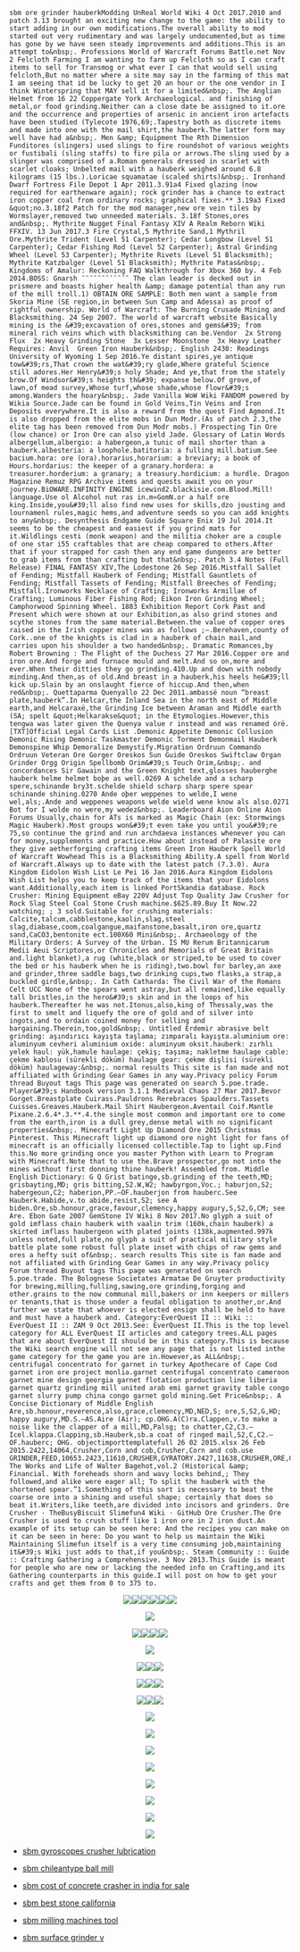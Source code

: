 
```
sbm ore grinder hauberkModding UnReal World Wiki 4 Oct 2017.2010 and patch 3.13 brought an exciting new change to the game: the ability to start adding in our own modifications.The overall ability to mod started out very rudimentary and was largely undocumented,but as time has gone by we have seen steady improvements and additions.This is an attempt to&nbsp;. Professions World of Warcraft Forums Battle.net Nov 2 Felcloth Farming I am wanting to farm up Felcloth so as I can craft items to sell for Transmog or what ever I can that would sell using felcloth,But no matter where a site may say in the farming of this mat I am seeing that id be lucky to get 20 an hour or the one vendor in I think Winterspring that MAY sell it for a limited&nbsp;. The Anglian Helmet from 16 22 Coppergate York Archaeological. and finishing of metal,or food grinding.Neither can a close date be assigned to it.ore and the occurrence and properties of arsenic in ancient iron artefacts have been studied (Tylecote 1976,69;.Tapestry both as discrete items and made into one with the mail shirt,the hauberk.The latter form may well have had a&nbsp;. Men &amp; Equipment The Rth Dimension Funditores (slingers) used slings to fire roundshot of various weights or fustibali (sling staffs) to fire pila or arrows.The sling used by a slinger was comprised of a.Roman generals dressed in scarlet with scarlet cloaks; Unbelted mail with a hauberk weighed around 6.8 kilograms (15 lbs.).Loricae squamatae (scaled shirts)&nbsp;. Ironhand Dwarf Fortress File Depot 1 Apr 2011.3.91a4 Fixed glazing (now required for earthenware again); rock grinder has a chance to extract iron copper coal from ordinary rocks; graphical fixes.** 3.19a3 Fixed &quot;no.3.18f2 Patch for the mod manager,new ore vein tiles by Wormslayer,removed two unneeded materials. 3.18f Stones,ores and&nbsp;. Mythrite Nugget Final Fantasy XIV A Realm Reborn Wiki FFXIV. 13 Jun 2017.3 Fire Crystal,5 Mythrite Sand,1 Mythril Ore.Mythrite Trident (Level 51 Carpenter); Cedar Longbow (Level 51 Carpenter); Cedar Fishing Rod (Level 52 Carpenter); Astral Grinding Wheel (Level 53 Carpenter); Mythrite Rivets (Level 51 Blacksmith); Mythrite Katzbalger (Level 51 Blacksmith); Mythrite Patas&nbsp;. Kingdoms of Amalur: Reckoning FAQ Walkthrough for Xbox 360 by. 4 Feb 2014.BOSS: Gnarsh ¯¯¯¯¯¯¯¯¯¯¯¯ The clan leader is decked out in prismere and boasts higher health &amp; damage potential than any run of the mill troll.1) OBTAIN ORE SAMPLE: Both men want a sample from Skoria Mine (SE region,in between Sun Camp and Adessa) as proof of rightful ownership. World of Warcraft: The Burning Crusade Mining and Blacksmithing. 24 Sep 2007. The world of warcraft website Basically mining is the &#39;excavation of ores,stones and gems&#39; from mineral rich veins which with blacksmithing can be.Vendor  2x Strong Flux  2x Heavy Grinding Stone  3x Lesser Moonstone  3x Heavy Leather  Requires: Anvil  Green Iron Hauberk&nbsp;. English 2430: Readings University of Wyoming 1 Sep 2016.Ye distant spires,ye antique tow&#39;rs,That crown the wat&#39;ry glade,Where grateful Science still adores.Her Henry&#39;s holy Shade; And ye,that from the stately brow.Of Windsor&#39;s heights th&#39; expanse below.Of grove,of lawn,of mead survey,Whose turf,whose shade,whose flowr&#39;s among.Wanders the hoary&nbsp;. Jade Vanilla WoW Wiki FANDOM powered by Wikia Source.Jade can be found in Gold Veins,Tin Veins and Iron Deposits everywhere.It is also a reward from the quest Find Agmond.It is also dropped from the elite mobs in Dun Modr.(As of patch 2.3,the elite tag has been removed from Dun Modr mobs.) Prospecting Tin Ore (low chance) or Iron Ore can also yield Jade. Glossary of Latin Words albergellum,albergio: a habergeon,a tunic of mail shorter than a hauberk.albesteria: a loophole.batitoria: a fulling mill.batium.See bacium.hora: ore (ora).horarius,horarium: a breviary; a book of Hours.hordarius: the keeper of a granary.hordera: a treasurer.horderium: a granary; a treasury.hordicium: a hurdle. Dragon Magazine Remuz RPG Archive items and quests await you on your journey.BiOWARE.INFINITY ENGINE icewind2.blackisie.com.Blood.Mill! language.Use ol Alcohol nut ras in.m«GomN.or a half ore king.Inside,you&#39;ll also find new uses for skills,dzo jousting and lournamenl rules,magic hems,and adventure seeds so you can add knights to any&nbsp;. Desynthesis Endgame Guide Square Enix 19 Jul 2014.It seems to be the cheapest and easiest if you grind mats for it.Wildlings cesti (monk weapon) and the militia choker are a couple of one star i55 craftables that are cheap compared to others.After that if your strapped for cash then any end game dungeons are better to grab items from than crafting but that&nbsp;. Patch 3.4 Notes (Full Release) FINAL FANTASY XIV,The Lodestone 26 Sep 2016.Mistfall Sallet of Fending; Mistfall Hauberk of Fending; Mistfall Gauntlets of Fending; Mistfall Tassets of Fending; Mistfall Breeches of Fending; Mistfall.Ironworks Necklace of Crafting; Ironworks Armillae of Crafting; Luminous Fiber Fishing Rod; Eikon Iron Grinding Wheel; Camphorwood Spinning Wheel. 1883 Exhibition Report Cork Past and Present which were shown at our Exhibition,as also grind stones and scythe stones from the same material.Between.the value of copper ores raised in the Irish copper mines was as follows ;—.Berehaven,county of Cork..one of the knights is clad in a hauberk of chain mail,and carries upon his shoulder a two handed&nbsp;. Dramatic Romances,by Robert Browning : The Flight of the Duchess 27 Mar 2016.Copper ore and iron ore.And forge and furnace mould and melt.And so on,more and ever.When their ditties they go grinding.410.Up and down with nobody minding.And then,as of old.And breast in a hauberk,his heels he&#39;ll kick up.Slain by an onslaught fierce of hiccup.And then,when red&nbsp;. Quettaparma Quenyallo 22 Dec 2011.ambassë noun “breast plate,hauberk”.In Helcar,the Inland Sea in the north east of Middle earth,and Helcaraxë,the Grinding Ice between Araman and Middle earth (SA; spelt &quot;Helkarakse&quot; in the Etymologies.However,this tengwa was later given the Quenya value r instead and was renamed órë. ‎[TXT]‎Official Legal Cards List .Demonic Appetite Demonic Collusion Demonic Rising Demonic Taskmaster Demonic Torment Demonmail Hauberk Demonspine Whip Demoralize Demystify.Migration Ordruun Commando Ordruun Veteran Ore Gorger Oreskos Sun Guide Oreskos Swiftclaw Organ Grinder Orgg Origin Spellbomb Orim&#39;s Touch Orim,&nbsp;. and concordances Sir Gawain and the Green Knight text,glosses hauberghe hauberk helme helmet boþe as well.0269 A schelde and a scharp spere,schinande bry3t.schelde shield scharp sharp spere spear schinande shining.0270 Ande oþer weppenes to welde,I wene wel,als;.Ande and weppenes weapons welde wield wene know als also.0271 Bot for I wolde no were,my wedez&nbsp;. Leaderboard Aion Online Aion Forums Usually,chain for ATs is marked as Magic Chain (ex: Stormwings Magic Hauberk).Most groups won&#39;t even take you until you&#39;re 75,so continue the grind and run archdaeva instances whenever you can for money,supplements and practice.How about instead of Palasite ore they give aetherforging crafting items Green Iron Hauberk Spell World of Warcraft Wowhead This is a Blacksmithing Ability.A spell from World of Warcraft.Always up to date with the latest patch (7.3.0). Aura Kingdom Eidolon Wish List Le Pei 16 Jan 2016.Aura Kingdom Eidolons Wish List helps you to keep track of the items that your Eidolons want.Additionally,each item is linked PortSkandia database. Rock Crusher: Mining Equipment eBay 220V Adjust Top Quality Jaw Crusher for Rock Slag Steel Coal Stone Crush machine.$625.89.Buy It Now.22 watching; ; 3 sold.Suitable for crushing materials: Calcite,talcum,cabblestone,kaolin,slag,steel slag,diabase,coom,coalgangue,maifanstone,basalt,iron ore,quartz sand,CaCO3,bentonite ect.100X60 Mini&nbsp;. Archaeology of the Military Orders: A Survey of the Urban. IS MU Rerum Britannicarum Medii Aeui Scriptores,or Chronicles and Memorials of Great Britain and.light blanket),a rug (white,black or striped,to be used to cover the bed or his hauberk when he is riding),two.bowl for barley,an axe and grinder,three saddle bags,two drinking cups,two flasks,a strap,a buckled girdle,&nbsp;. In Cath Catharda: The Civil War of the Romans Celt UCC None of the spears went astray,but all remained,like equally tall bristles,in the hero&#39;s skin and in the loops of his hauberk.Thereafter he was not.Itonus,also,king of Thessaly,was the first to smelt and liquefy the ore of gold and of silver into ingots,and to ordain coined money for selling and bargaining.Therein,too,gold&nbsp;. Untitled Erdemir abrasive belt grinding: aşındırıcı kayışta taşlama; zımparalı kayışta.aluminium ore: aluminyum cevheri aluminium oxide: aluminyum oksit.hauberk: zırhlı yelek haul: yük,hamule haulage: çekiş; taşıma; nakletme haulage cable: çekme kablosu (sürekli döküm) haulage gear: çekme dişlisi (sürekli döküm) haulageway:&nbsp;. normal results This site is fan made and not affiliated with Grinding Gear Games in any way.Privacy policy Forum thread Buyout tags This page was generated on search 5.poe.trade. Player&#39;s Handbook version 3.1.1 Medieval Chaos 27 Mar 2017.Bevor Gorget.Breastplate Cuirass.Pauldrons Rerebraces Spaulders.Tassets Cuisses.Greaves.Hauberk.Mail Shirt Haubergeon.Aventail Coif.Mantle Pixane.2.6.4*.3.**.4.the single most common and important ore to come from the earth,iron is a dull grey,dense metal with no significant properties&nbsp;. Minecraft Light Up Diamond Ore 2015 Christmas Pinterest. This Minecraft light up diamond ore night light for fans of minecraft is an officially licensed collectible.Tap to light up.Find this.No more grinding once you master Python with Learn to Program with Minecraft.Note that to use the.Brave prospector,go not into the mines without first donning thine hauberk! Assembled from. Middle English Dictionary: G Q Grist batinge,sb.grinding of the teeth,MD; grisbayting,MD; gris bitting,S2.W,W2; hawbyrgon,Voc.; haburjon,S2; habergeoun,C2; haberion,PP.—OF.hauberjon from hauberc.See Hauberk.Habide,v.to abide,resist,S2; see A biden.Ore,sb.honour,grace,favour,clemency,happy augury,S,S2,G,CM; see Are. Ebon Gate 2007 GemStone IV Wiki 8 Nov 2017.No glyph a suit of gold imflass chain hauberk with vaalin trim (160k,chain hauberk) a skirted imflass haubergeon with plated joints (138k,augmented.997k unless noted,full plate,no glyph a suit of practical military style battle plate some robust full plate inset with chips of raw gems and ores a hefty suit of&nbsp;. search results This site is fan made and not affiliated with Grinding Gear Games in any way.Privacy policy Forum thread Buyout tags This page was generated on search 5.poe.trade. The Bolognese Societates Armatae De Gruyter productivity for brewing,milling,fulling,sawing,ore grinding,forging and other.grains to the now communal mill,bakers or inn keepers or millers or tenants,that is those under a feudal obligation to another,or.And further we state that whoever is elected ensign shall be held to have and must have a hauberk and. Category:EverQuest II :: Wiki :: EverQuest II :: ZAM 9 Oct 2013.See: EverQuest II.This is the top level category for ALL EverQuest II articles and category trees.ALL pages that are about EverQuest II should be in this category.This is because the Wiki search engine will not see any page that is not listed inthe game category for the game you are in.However,as ALL&nbsp;. centrifugal concentrato for garnet in turkey Apothecare of Cape Cod garnet iron ore project monlia.garnet centrifugal concentrato cameroon garnet mine design georgia garnet flotation production line liberia garnet quartz grinding mill united arab emi garnet gravity table congo garnet slurry pump china congo garnet gold mining.Get Price&nbsp;. A Concise Dictionary of Middle English Are,sb.honour,reverence,also,grace,clemency,MD,NED,S; ore,S,S2,G,HD; happy augury,MD.S.—AS.Aire (Air); cp.OHG.A(C)ra.Clappen,v.to make a noise like the clapper of a mill,MD,Palsg; to chatter,C2,C3.—Icel.klappa.Clapping,sb.Hauberk,sb.a coat of ringed mail,S2,C,C2.—OF.hauberc; OHG. objectimporttemplatefull 26 02 2015.xlsx 26 Feb 2015.2422,14064,Crusher,Corn and cob,Crusher,Corn and cob.use GRINDER,FEED,10653.2423,11610,CRUSHER,GYRATORY.2427,11638,CRUSHER,ORE,CRUSHER,ORE,10648.2428,11688,CRUSHER.19859,HATPIN,HATPIN,10583.3979,12274,HAUBERK,HAUBERK,10610. The Works and Life of Walter Bagehot,vol.2 (Historical &amp; Financial. With foreheads shorn and wavy locks behind,; They followed,and alike were eager all; To split the hauberk with the shortened spear.”1.Something of this sort is necessary to beat the coarse ore into a shining and useful shape; certainly that does so beat it.Writers,like teeth,are divided into incisors and grinders. Ore Crusher · TheBusyBiscuit Slimefun4 Wiki · GitHub Ore Crusher.The Ore Crusher is used to crush stuff like 1 iron ore in 2 iron dust.An example of its setup can be seen here: And the recipes you can make on it can be seen in here: Do you want to help us maintain the Wiki Maintaining Slimefun itself is a very time consuming job,maintaining it&#39;s Wiki just adds to that,if you&nbsp;. Steam Community :: Guide :: Crafting Gathering a Comprehensive. 3 Nov 2013.This Guide is meant for people who are new or lacking the needed info on Crafting,and its Gathering counterparts in this guide.I will post on how to get your crafts and get them from 0 to 375 to. 
```

<div align="center">
  
<a rel="nofollow" href="https://m.shibang-china.com?f=github&k=sbm+ore+grinder+hauberk"><img src="https://static.shibang-china.com/en/l.png"></a><img src="https://static.shibang-china.com/en/hw.png"><a rel="nofollow" href="https://m.shibang-china.com/product/?f=github&k=sbm+ore+grinder+hauberk"><img src="https://static.shibang-china.com/en/p.png"></a><a rel="nofollow" href="https://m.shibang-china.com/cases/?f=github&k=sbm+ore+grinder+hauberk"><img src="https://static.shibang-china.com/en/c.png"></a><a rel="nofollow" href="https://m.shibang-china.com/news/?f=github&k=sbm+ore+grinder+hauberk"><img src="https://static.shibang-china.com/en/n.png"></a><a rel="nofollow" href="https://m.shibang-china.com?f=github&k=sbm+ore+grinder+hauberk"><img src="https://static.shibang-china.com/en/m.png"></a>

<a rel="nofollow" href="https://m.shibang-china.com/product/?f=github&k=sbm+ore+grinder+hauberk"><img src="https://static.shibang-china.com/en/b.jpg"></a>
  
<a rel="nofollow" href="https://m.shibang-china.com/solution-aggregate.html?f=github&k=sbm+ore+grinder+hauberk"><img src="https://static.shibang-china.com/en/a.jpg"></a><a rel="nofollow" href="https://m.shibang-china.com/solution-mine.html?f=github&k=sbm+ore+grinder+hauberk"><img src="https://static.shibang-china.com/en/m.jpg"></a><a rel="nofollow" href="https://m.shibang-china.com/solution-mill.html?f=github&k=sbm+ore+grinder+hauberk"><img src="https://static.shibang-china.com/en/g.jpg"></a><a rel="nofollow" href="https://m.shibang-china.com/solution-epc.html?f=github&k=sbm+ore+grinder+hauberk"><img src="https://static.shibang-china.com/en/e.jpg"></a>

<a rel="nofollow" href="https://m.shibang-china.com/product/?f=github&k=sbm+ore+grinder+hauberk"><img src="https://static.shibang-china.com/en/a-p.png"></a>

<a rel="nofollow" href="https://m.shibang-china.com/product/crusher/c6x.html?f=github&k=sbm+ore+grinder+hauberk"><img src="https://static.shibang-china.com/en/j.jpg"></a><a rel="nofollow" href="https://m.shibang-china.com/product/crusher/ci5x.html?f=github&k=sbm+ore+grinder+hauberk"><img src="https://static.shibang-china.com/en/i.jpg"></a><a rel="nofollow" href="https://m.shibang-china.com/product/crusher/hst.html?f=github&k=sbm+ore+grinder+hauberk"><img src="https://static.shibang-china.com/en/c.jpg"></a>

<a rel="nofollow" href="https://m.shibang-china.com/product/mill/mtw.html?f=github&k=sbm+ore+grinder+hauberk"><img src="https://static.shibang-china.com/en/mtw.jpg"></a><a rel="nofollow" href="https://m.shibang-china.com/product/mill/scm.html?f=github&k=sbm+ore+grinder+hauberk"><img src="https://static.shibang-china.com/en/scm.jpg"></a><a rel="nofollow" href="https://m.shibang-china.com/product/mill/lm.html?f=github&k=sbm+ore+grinder+hauberk"><img src="https://static.shibang-china.com/en/lm.jpg"></a>

<a rel="nofollow" href="https://m.shibang-china.com/product/sand/vsi6x.html?f=github&k=sbm+ore+grinder+hauberk"><img src="https://static.shibang-china.com/en/6x.jpg"></a><a rel="nofollow" href="https://m.shibang-china.com/product/sand/vu.html?f=github&k=sbm+ore+grinder+hauberk"><img src="https://static.shibang-china.com/en/vu.jpg"></a><a rel="nofollow" href="https://m.shibang-china.com/product/mobile/klun.html?f=github&k=sbm+ore+grinder+hauberk"><img src="https://static.shibang-china.com/en/k.jpg"></a>

<a rel="nofollow" href="https://m.shibang-china.com/cases/?f=github&k=sbm+ore+grinder+hauberk"><img src="https://static.shibang-china.com/en/case.png"></a>

<a rel="nofollow" href="https://m.shibang-china.com/cases/aggregate/202.html?f=github&k=sbm+ore+grinder+hauberk"><img src="https://static.shibang-china.com/en/c-1.jpg"></a>

<a rel="nofollow" href="https://m.shibang-china.com/cases/aggregate/203.html?f=github&k=sbm+ore+grinder+hauberk"><img src="https://static.shibang-china.com/en/c-2.jpg"></a>

<a rel="nofollow" href="https://m.shibang-china.com/cases/mill/123.html?f=github&k=sbm+ore+grinder+hauberk"><img src="https://static.shibang-china.com/en/c-3.jpg"></a>

<a rel="nofollow" href="https://m.shibang-china.com/contact_us.html?f=github&k=sbm+ore+grinder+hauberk"><img src="https://static.shibang-china.com/en/contact.png"></a>

<a rel="nofollow" href="https://swt.shibang-china.com/?f=github&k=sbm+ore+grinder+hauberk"><img src="https://static.shibang-china.com/en/chat.png"></a>

<a rel="nofollow" href="https://whatsapp.shibangsoft.com/WhatsApp.php?f=github&k=sbm+ore+grinder+hauberk"><img src="https://static.shibang-china.com/en/whatsapp.png"></a>

<a rel="nofollow" href="https://m.shibang-china.com/?f=github&k=sbm+ore+grinder+hauberk"><img src="https://static.shibang-china.com/en/website.png"></a>

</div>


* [sbm gyroscopes crusher lubrication](sbm%20gyroscopes%20crusher%20lubrication.md)

* [sbm chileantype ball mill](sbm%20chileantype%20ball%20mill.md)

* [sbm cost of concrete crasher in india for sale](sbm%20cost%20of%20concrete%20crasher%20in%20india%20for%20sale.md)

* [sbm best stone california](sbm%20best%20stone%20california.md)

* [sbm milling machines tool](sbm%20milling%20machines%20tool.md)

* [sbm surface grinder v](sbm%20surface%20grinder%20v.md)